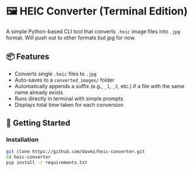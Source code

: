# 🖼️ HEIC Converter (Terminal Edition)

A simple Python-based CLI tool that converts `.heic` image files into `.jpg` format. Will push out to other formats but jpg for now.

## 📦 Features

- Converts single `.heic` files to `.jpg`
- Auto-saves to a `converted_images/` folder
- Automatically appends a suffix (e.g., `_1`, `_2`, etc.) if a file with the same name already exists
- Runs directly in terminal with simple prompts
- Displays total time taken for each conversion

## 🚀 Getting Started

### Installation

```bash
git clone https://github.com/davmz/heic-converter.git
cd heic-converter
pip install -r requirements.txt
